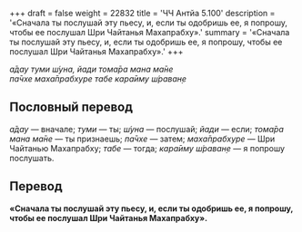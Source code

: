 +++
draft = false
weight = 22832
title = 'ЧЧ Антйа 5.100'
description = '«Сначала ты послушай эту пьесу, и, если ты одобришь ее, я попрошу, чтобы ее послушал Шри Чайтанья Махапрабху».'
summary = '«Сначала ты послушай эту пьесу, и, если ты одобришь ее, я попрошу, чтобы ее послушал Шри Чайтанья Махапрабху».'
+++

_а̄дау туми ш́уна, йади тома̄ра мана ма̄не  
па̄чхе маха̄прабхуре табе кара̄иму ш́раван̣е_

## Пословный перевод

_а̄дау_ — вначале; _туми_ — ты; _ш́уна_ — послушай; _йади_ — если; _тома̄ра_ _мана_ _ма̄не_ — ты признаешь; _па̄чхе_ — затем; _маха̄прабхуре_ — Шри Чайтанью Махапрабху; _табе_ — тогда; _кара̄иму_ _ш́раван̣е_ — я попрошу послушать.

## Перевод

**«Сначала ты послушай эту пьесу, и, если ты одобришь ее, я попрошу, чтобы ее послушал Шри Чайтанья Махапрабху».**
